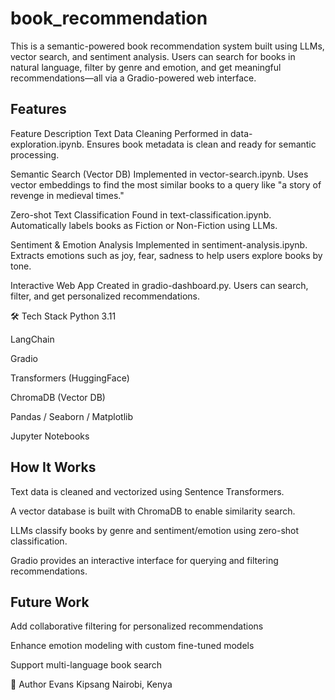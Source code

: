 
# book_recommendation
This is a semantic-powered book recommendation system built using LLMs, vector search, and sentiment analysis. Users can search for books in natural language, filter by genre and emotion, and get meaningful recommendations—all via a Gradio-powered web interface.

## Features
Feature	Description
Text Data Cleaning	Performed in data-exploration.ipynb. Ensures book metadata is clean and ready for semantic processing.

Semantic Search (Vector DB)	Implemented in vector-search.ipynb. Uses vector embeddings to find the most similar books to a query like "a story of revenge in medieval times."

Zero-shot Text Classification	Found in text-classification.ipynb. Automatically labels books as Fiction or Non-Fiction using LLMs.

Sentiment & Emotion Analysis	Implemented in sentiment-analysis.ipynb. Extracts emotions such as joy, fear, sadness to help users explore books by tone.

Interactive Web App	Created in gradio-dashboard.py. Users can search, filter, and get personalized recommendations.

  🛠️ Tech Stack
Python 3.11

LangChain

Gradio

Transformers (HuggingFace)

ChromaDB (Vector DB)

Pandas / Seaborn / Matplotlib

Jupyter Notebooks

## How It Works

Text data is cleaned and vectorized using Sentence Transformers.

A vector database is built with ChromaDB to enable similarity search.

LLMs classify books by genre and sentiment/emotion using zero-shot classification.

Gradio provides an interactive interface for querying and filtering recommendations.

 ## Future Work
Add collaborative filtering for personalized recommendations

Enhance emotion modeling with custom fine-tuned models

Support multi-language book search

👤 Author
Evans Kipsang
Nairobi, Kenya
